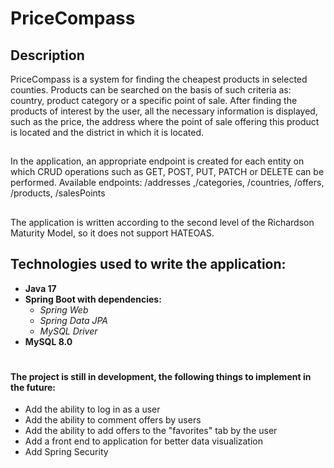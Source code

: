 # PriceCompass

## Description
PriceCompass is a system for finding the cheapest products in selected counties. Products can be searched on the basis of such criteria as: country, product category or a specific point of sale.
After finding the products of interest by the user, all the necessary information is displayed, such as the price, the address where the point of sale offering this product is located and the district in which it is located.

##


In the application, an appropriate endpoint is created for each entity on which CRUD operations such as
GET, POST, PUT, PATCH or DELETE can be performed. Available endpoints: /addresses ,/categories, /countries, /offers, /products, /salesPoints

##

The application is written according to the second level of the Richardson Maturity Model, so it does not support HATEOAS.

## Technologies used to write the application:
* **Java 17**
* **Spring Boot with dependencies:**
  * *Spring Web*
  * *Spring Data JPA*
  * *MySQL Driver*
* **MySQL 8.0**   

#

#### The project is still in development, the following things to implement in the future:
* Add the ability to log in as a user
* Add the ability to comment offers by users
* Add the ability to add offers to the "favorites" tab by the user
* Add a front end to application for better data visualization
* Add Spring Security
